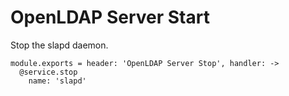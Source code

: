 
# OpenLDAP Server Start

Stop the slapd daemon.

    module.exports = header: 'OpenLDAP Server Stop', handler: ->
      @service.stop
        name: 'slapd'
